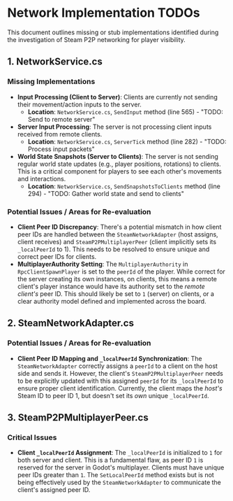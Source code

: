 # Network Implementation TODOs

This document outlines missing or stub implementations identified during the investigation of Steam P2P networking for player visibility.

## 1. NetworkService.cs

### Missing Implementations

*   **Input Processing (Client to Server)**: Clients are currently not sending their movement/action inputs to the server.
    *   **Location**: `NetworkService.cs`, `SendInput` method (line 565) - "TODO: Send to remote server"
*   **Server Input Processing**: The server is not processing client inputs received from remote clients.
    *   **Location**: `NetworkService.cs`, `ServerTick` method (line 282) - "TODO: Process input packets"
*   **World State Snapshots (Server to Clients)**: The server is not sending regular world state updates (e.g., player positions, rotations) to clients. This is a critical component for players to see each other's movements and interactions.
    *   **Location**: `NetworkService.cs`, `SendSnapshotsToClients` method (line 294) - "TODO: Gather world state and send to clients"

### Potential Issues / Areas for Re-evaluation

*   **Client Peer ID Discrepancy**: There's a potential mismatch in how client peer IDs are handled between the `SteamNetworkAdapter` (host assigns, client receives) and `SteamP2PMultiplayerPeer` (client implicitly sets its `_localPeerId` to 1). This needs to be resolved to ensure unique and correct peer IDs for clients.
*   **MultiplayerAuthority Setting**: The `MultiplayerAuthority` in `RpcClientSpawnPlayer` is set to the `peerId` of the player. While correct for the server creating its own instances, on clients, this means a remote client's player instance would have its authority set to the *remote client's* peer ID. This should likely be set to `1` (server) on clients, or a clear authority model defined and implemented across the board.

## 2. SteamNetworkAdapter.cs

### Potential Issues / Areas for Re-evaluation

*   **Client Peer ID Mapping and `_localPeerId` Synchronization**: The `SteamNetworkAdapter` correctly assigns a `peerId` to a client on the host side and sends it. However, the client's `SteamP2PMultiplayerPeer` needs to be explicitly updated with this assigned `peerId` for its `_localPeerId` to ensure proper client identification. Currently, the client maps the *host's* Steam ID to peer ID 1, but doesn't set its *own* unique `_localPeerId`.

## 3. SteamP2PMultiplayerPeer.cs

### Critical Issues

*   **Client `_localPeerId` Assignment**: The `_localPeerId` is initialized to `1` for both server and client. This is a fundamental flaw, as peer ID `1` is reserved for the server in Godot's multiplayer. Clients must have unique peer IDs greater than `1`. The `SetLocalPeerId` method exists but is not being effectively used by the `SteamNetworkAdapter` to communicate the client's assigned peer ID.
